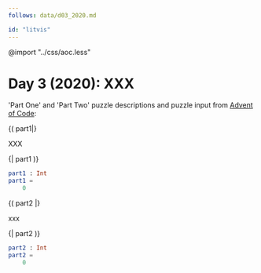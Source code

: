```yaml
---
follows: data/d03_2020.md

id: "litvis"
---
```


@import "../css/aoc.less"

# Day 3 (2020): XXX

'Part One' and 'Part Two' puzzle descriptions and puzzle input from [Advent of Code](https://adventofcode.com/2020/day/03):

{( part1|}

XXX

{| part1 )}

```elm {l r}
part1 : Int
part1 =
    0
```

{( part2 |}

xxx

{| part2 )}

```elm {l r}
part2 : Int
part2 =
    0
```
